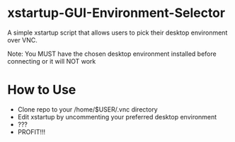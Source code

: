 # xstartup-GUI-Environment-Selector
A simple xstartup script that allows users to pick their desktop environment over VNC.

Note: You MUST have the chosen desktop environment installed before connecting or it will NOT work

# How to Use
* Clone repo to your /home/$USER/.vnc directory
* Edit xstartup by uncommenting your preferred desktop environment
* ???
* PROFIT!!!
